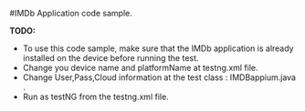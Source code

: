 #IMDb Application code sample.

**TODO:**
- To use this code sample, make sure that the IMDb application is already installed on the device before running the test.
- Change you device name and platformName at testng.xml file.
- Change User,Pass,Cloud information at the test class : IMDBappium.java .
- Run as testNG from the testng.xml file.
